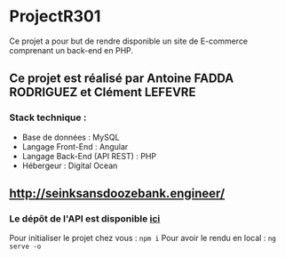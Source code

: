 # ProjectR301

Ce projet a pour but de rendre disponible un site de E-commerce comprenant un back-end en PHP.

## Ce projet est réalisé par Antoine FADDA RODRIGUEZ et Clément LEFEVRE

### Stack technique :

- Base de données : MySQL
- Langage Front-End : Angular
- Langage Back-End (API REST) : PHP
- Hébergeur : Digital Ocean

## http://seinksansdoozebank.engineer/

### Le dépôt de l'API est disponible [ici](https://github.com/Firelods/apiR301)


Pour initialiser le projet chez vous : `npm i`
Pour avoir le rendu en local : `ng serve -o`
